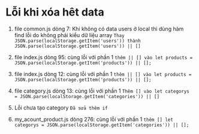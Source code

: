 # Lỗi khi xóa hêt data

1. file common.js dòng 7: Khi không có data users ở local thì dùng hàm find lỗi do không phải kiểu dữ liệu array
   `Thay JSON.parse(localStorage.getItem('users')) thành JSON.parse(localStorage.getItem('users')) || []`

2. file index.js dòng 95: cùng lỗi với phần 1
   `thêm || [] vào let products = JSON.parse(localStorage.getItem('products')) || [];`

3. file index.js dòng 12: cùng lỗi với phần 1
   `thêm || [] vào let products = JSON.parse(localStorage.getItem('products')) || [];`

4. file category.js dòng 13: cùng lỗi với phần 1
   `Thêm [] vào let categorys = JSON.parse(localStorage.getItem('categories')) || []`

5. Lỗi chưa tạo category
   `Đã sửa thêm if`

6. my_acount_product.js dòng 276: cùng lỗi với phần 1
   `thêm [] let categorys = JSON.parse(localStorage.getItem('categories')) || [];`
